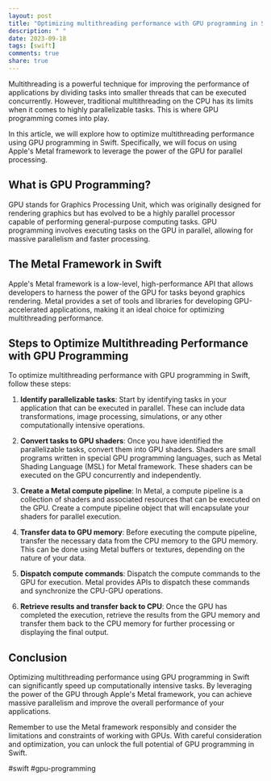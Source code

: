 ```yaml
---
layout: post
title: "Optimizing multithreading performance with GPU programming in Swift"
description: " "
date: 2023-09-18
tags: [swift]
comments: true
share: true
---
```


Multithreading is a powerful technique for improving the performance of applications by dividing tasks into smaller threads that can be executed concurrently. However, traditional multithreading on the CPU has its limits when it comes to highly parallelizable tasks. This is where GPU programming comes into play.

In this article, we will explore how to optimize multithreading performance using GPU programming in Swift. Specifically, we will focus on using Apple's Metal framework to leverage the power of the GPU for parallel processing.

## What is GPU Programming?

GPU stands for Graphics Processing Unit, which was originally designed for rendering graphics but has evolved to be a highly parallel processor capable of performing general-purpose computing tasks. GPU programming involves executing tasks on the GPU in parallel, allowing for massive parallelism and faster processing.

## The Metal Framework in Swift

Apple's Metal framework is a low-level, high-performance API that allows developers to harness the power of the GPU for tasks beyond graphics rendering. Metal provides a set of tools and libraries for developing GPU-accelerated applications, making it an ideal choice for optimizing multithreading performance.

## Steps to Optimize Multithreading Performance with GPU Programming

To optimize multithreading performance with GPU programming in Swift, follow these steps:

1. **Identify parallelizable tasks**: Start by identifying tasks in your application that can be executed in parallel. These can include data transformations, image processing, simulations, or any other computationally intensive operations.

2. **Convert tasks to GPU shaders**: Once you have identified the parallelizable tasks, convert them into GPU shaders. Shaders are small programs written in special GPU programming languages, such as Metal Shading Language (MSL) for Metal framework. These shaders can be executed on the GPU concurrently and independently.

3. **Create a Metal compute pipeline**: In Metal, a compute pipeline is a collection of shaders and associated resources that can be executed on the GPU. Create a compute pipeline object that will encapsulate your shaders for parallel execution.

4. **Transfer data to GPU memory**: Before executing the compute pipeline, transfer the necessary data from the CPU memory to the GPU memory. This can be done using Metal buffers or textures, depending on the nature of your data.

5. **Dispatch compute commands**: Dispatch the compute commands to the GPU for execution. Metal provides APIs to dispatch these commands and synchronize the CPU-GPU operations.

6. **Retrieve results and transfer back to CPU**: Once the GPU has completed the execution, retrieve the results from the GPU memory and transfer them back to the CPU memory for further processing or displaying the final output.

## Conclusion

Optimizing multithreading performance using GPU programming in Swift can significantly speed up computationally intensive tasks. By leveraging the power of the GPU through Apple's Metal framework, you can achieve massive parallelism and improve the overall performance of your applications.

Remember to use the Metal framework responsibly and consider the limitations and constraints of working with GPUs. With careful consideration and optimization, you can unlock the full potential of GPU programming in Swift.

#swift #gpu-programming